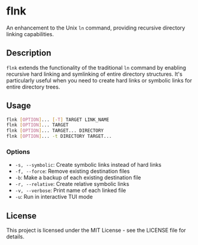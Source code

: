 # flnk

An enhancement to the Unix `ln` command, providing recursive directory linking capabilities.

## Description

`flnk` extends the functionality of the traditional `ln` command by enabling recursive hard linking and symlinking of entire directory structures. It's particularly useful when you need to create hard links or symbolic links for entire directory trees.

## Usage

```bash
flnk [OPTION]... [-T] TARGET LINK_NAME
flnk [OPTION]... TARGET
flnk [OPTION]... TARGET... DIRECTORY
flnk [OPTION]... -t DIRECTORY TARGET...
```

### Options

- `-s, --symbolic`: Create symbolic links instead of hard links
- `-f, --force`: Remove existing destination files
- `-b`: Make a backup of each existing destination file
- `-r, --relative`: Create relative symbolic links
- `-v, --verbose`: Print name of each linked file
- `-u`: Run in interactive TUI mode

## License

This project is licensed under the MIT License - see the LICENSE file for details.